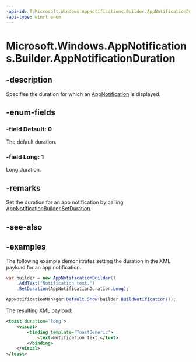 ```yaml
---
-api-id: T:Microsoft.Windows.AppNotifications.Builder.AppNotificationDuration
-api-type: winrt enum
---
```


# Microsoft.Windows.AppNotifications.Builder.AppNotificationDuration

<!--
public enum AppNotificationDuration
-->


## -description

Specifies the duration for which an [AppNotification](xref:Microsoft.Windows.AppNotifications.AppNotification) is displayed.

## -enum-fields

### -field Default: 0

The default duration.

### -field Long: 1

Long duration.

## -remarks

Set the duration for an app notification by calling [AppNotificationBuilder.SetDuration](xref:Microsoft.Windows.AppNotifications.Builder.AppNotificationBuilder.SetDuration(Microsoft.Windows.AppNotifications.Builder.AppNotificationDuration)).

## -see-also

## -examples

The following example demonstrates setting the duration in the XML payload for an app notification.

```csharp
var builder = new AppNotificationBuilder()
    .AddText("Notification text.")
    .SetDuration(AppNotificationDuration.Long);

AppNotificationManager.Default.Show(builder.BuildNotification());
```

The resulting XML payload:

```xml
<toast duration='long'>
    <visual>
        <binding template='ToastGeneric'>
            <text>Notification text.</text>
        </binding>
    </visual>
</toast>
```



